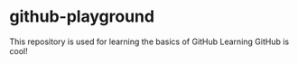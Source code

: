# github-playground
This repository is used for learning the basics of GitHub
Learning GitHub is cool!
